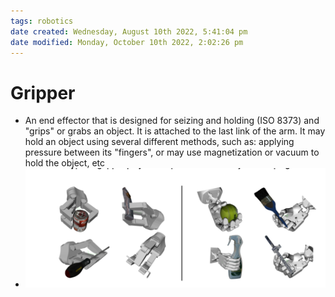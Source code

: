 ```yaml
---
tags: robotics
date created: Wednesday, August 10th 2022, 5:41:04 pm
date modified: Monday, October 10th 2022, 2:02:26 pm
---
```


# Gripper
- An end effector that is designed for seizing and holding (ISO 8373) and "grips" or grabs an object. It is attached to the last link of the arm. It may hold an object using several different methods, such as: applying pressure between its "fingers", or may use magnetization or vacuum to hold the object, etc
- ![Pasted image 20220928222211](images/Pasted%20image%2020220928222211.png)



